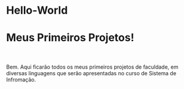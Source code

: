 # Hello-World
<h1>Meus Primeiros Projetos!<br> <br></h1>
Bem. Aqui ficarão todos os meus primeiros projetos de faculdade, em diversas linguagens que serão apresentadas no curso de Sistema de Infromação.
